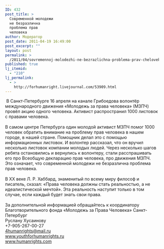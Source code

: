 ```yaml
---
ID: 432
post_title: >
  Современной молодежи
  не безразлична
  проблема прав
  человека
author: Модератор
post_date: 2011-04-19 16:49:00
post_excerpt: ""
layout: post
permalink: >
  /2011/04/sovremennoj-molodezhi-ne-bezrazlichna-problema-prav-cheloveka.html
published: true
lj_itemid:
  - "210"
lj_permalink:
  - >
    http://forhumanright.livejournal.com/53909.html
---
```

&nbsp;В Санкт-Петербурге 16 апреля на канале Грибоедова волонтёр международного движения &laquo;Молодежь за права человека&raquo; (МЗПЧ) провёл акцию одного человека. Активист распространил 1000 листовок с правами человека.<br /><br />В самом центре Петербурга один молодой активист МЗПЧ помог 1000 человек обратить внимание на проблему прав человека в нашем городе, в нашей стране. Помощник делал это с помощью информационных листовок. И волонтер рассказал, что он вручил несколько листовок компании молодых людей. Через несколько шагов ребята остановились и вернулись к волонтеру, стали расспрашивать его про Всеобщую декларацию прав человека, про движения МЗПЧ. Это означает, что современной молодежи не безразлична проблема прав человека.<br /><br />В ХХ веке Л. Р. Хаббард, знаменитый по всему миру философ и писатель, сказал: &laquo;Права человека должны стать реальностью, а не идеалистической мечтой&raquo;. Эта реальность наступит только в том случае, если каждый будет знать свои права.<br /><br />За дополнительной информацией обращайтесь к координатору<br />Благотворительного фонда &laquo;Молодежь за Права Человека&raquo; Санкт-Петербург<br />Руслану Хусаинову<br />+7-905-267-00-27<br />4humanrights@mail.ru<br />www.youthforhumanrights.ru<br />www.humanrights.com<img alt="" src="http://cs11090.vkontakte.ru/u35202262/94239692/x_3c644dd0.jpg" />